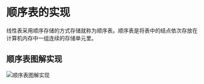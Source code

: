 # 顺序表的实现

线性表采用顺序存储的方式存储就称为顺序表。顺序表是将表中的结点依次存放在计算机内存中一组连续的存储单元里。

## 顺序表图解实现

![顺序表图解实现](./assets/excalidraw-animate.svg)

